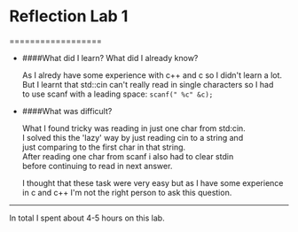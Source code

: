 # Reflection Lab 1
==================

- ####What did I learn? What did I already know?

    As I alredy have some experience with c++ and c so I didn't learn a lot.   
    But I learnt that std::cin can't really read in single characters so I had  
    to use scanf with a leading space: `scanf(" %c" &c);`

- ####What was difficult? 

    What I found tricky was reading in just one char from std:cin.   
    I solved this the 'lazy' way by just reading cin to a string and  
    just comparing to the first char in that string.   
    After reading one char from scanf i also had to clear stdin   
    before continuing to read in next answer.

    I thought that these task were very easy but as I have some experience  
    in c and c++ I'm not the right person to ask this question.

--------------------
In total I spent about 4-5 hours on this lab.

